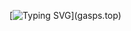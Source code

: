 [![Typing SVG](https://readme-typing-svg.herokuapp.com?duration=3000&center=true&width=450&lines=gasps%20Updates;)](gasps.top)
